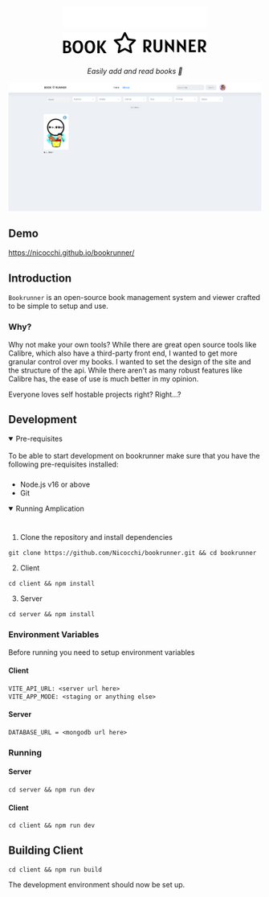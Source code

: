 <h1 align="center">
    <img src="docs/logo_light.png#gh-dark-mode-only">
    </a>
    <img src="docs/logo_dark.png#gh-light-mode-only">
    </a>
</h1>

<p align="center">
  <i align="center">Easily add and read books 📖</i>
</p>

<p align="center">
    <img src="docs/library_preview.png" alt="Library"/>
</p>

## Demo
<a href="https://nicocchi.github.io/bookrunner/">https://nicocchi.github.io/bookrunner/</a>

## Introduction

`Bookrunner` is an open-source book management system and viewer crafted to be simple to setup and use.

### Why?

Why not make your own tools? While there are great open source tools like Calibre, which also have a third-party front end, I wanted to get more granular control over my books. I wanted to set the design of the site and the structure of the api. While there aren't as many robust features like Calibre has, the ease of use is much better in my opinion.

Everyone loves self hostable projects right? Right...?

## Development

<details open>
<summary>
Pre-requisites
</summary> <br />
To be able to start development on bookrunner make sure that you have the following pre-requisites installed:

###

- Node.js v16 or above
- Git
</details>

<details open>
<summary>
Running Amplication
</summary> <br />

###

1. Clone the repository and install dependencies
```shell
git clone https://github.com/Nicocchi/bookrunner.git && cd bookrunner
```

2. Client
```shell
cd client && npm install
```

3. Server
```shell
cd server && npm install
```

### Environment Variables

Before running you need to setup environment variables

#### Client
```
VITE_API_URL: <server url here>
VITE_APP_MODE: <staging or anything else>
```

#### Server
```
DATABASE_URL = <mongodb url here>
```

### Running

#### Server

```shell
cd server && npm run dev
```

#### Client

```shell
cd client && npm run dev
```

## Building Client

```shell
cd client && npm run build
```
The development environment should now be set up. 
</details>